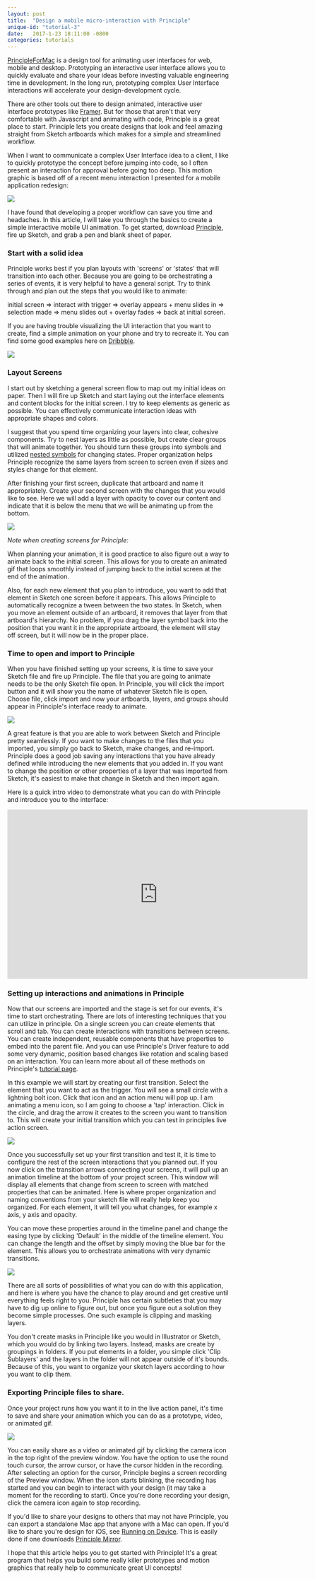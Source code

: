 ```yaml
---
layout: post
title:  "Design a mobile micro-interaction with Principle"
unique-id: "tutorial-3"
date:   2017-1-23 18:11:00 -0800
categories: tutorials
---
```


[PrincipleForMac](http://principleformac.com/) is a design tool for animating user interfaces for web, mobile and desktop. Prototyping an interactive user interface allows you to quickly evaluate and share your ideas before investing valuable engineering time in development. In the long run, prototyping complex User Interface interactions will accelerate your design-development cycle.

There are other tools out there to design animated, interactive user interface prototypes like [Framer](https://framer.com/). But for those that aren't that very comfortable with Javascript and animating with code, Principle is a great place to start. Principle lets you create designs that look and feel amazing straight from Sketch artboards which makes for a simple and streamlined workflow.

When I want to communicate a complex User Interface idea to a client, I like to quickly prototype the concept before jumping into code, so I often present an interaction for approval before going too deep. This motion graphic is based off of a recent menu interaction I presented for a mobile application redesign:

![](/assets/video/tutorials/principle-tutorial-interaction.gif)

I have found that developing a proper workflow can save you time and headaches. In this article, I will take you through the basics to create a simple interactive mobile UI animation. To get started, download [Principle](http://principleformac.com/), fire up Sketch, and grab a pen and blank sheet of paper.

### Start with a solid idea

Principle works best if you plan layouts with 'screens' or 'states' that will transition into each other. Because you are going to be orchestrating a series of events, it is very helpful to have a general script. Try to think through and plan out the steps that you would like to animate:

initial screen => interact with trigger => overlay appears + menu slides in => selection made => menu slides out + overlay fades => back at initial screen.

If you are having trouble visualizing the UI interaction that you want to create, find a simple animation on your phone and try to recreate it. You can find some good examples here on [Dribbble](https://dribbble.com/tags/principle).

![](/assets/video/tutorials/principle-example-1.gif)

### Layout Screens

I start out by sketching a general screen flow to map out my initial ideas on paper. Then I will fire up Sketch and start laying out the interface elements and content blocks for the initial screen. I try to keep elements as generic as possible. You can effectively communicate interaction ideas with appropriate shapes and colors.

I suggest that you spend time organizing your layers into clear, cohesive components. Try to nest layers as little as possible, but create clear groups that will animate together. You should turn these groups into symbols and utilized [nested symbols](https://www.sketchapp.com/learn/documentation/symbols/nested-symbols/) for changing states. Proper organization helps Principle recognize the same layers from screen to screen even if sizes and styles change for that element.

After finishing your first screen, duplicate that artboard and name it appropriately. Create your second screen with the changes that you would like to see. Here we will add a layer with opacity to cover our content and indicate that it is below the menu that we will be animating up from the bottom.

![](/assets/images/tutorials/sketch-layout.png)

*Note when creating screens for Principle:*

When planning your animation, it is good practice to also figure out a way to animate back to the initial screen. This allows for you to create an animated gif that loops smoothly instead of jumping back to the initial screen at the end of the animation.

Also, for each new element that you plan to introduce, you want to add that element in Sketch one screen before it appears. This allows Principle to automatically recognize a tween between the two states. In Sketch, when you move an element outside of an artboard, it removes that layer from that artboard's hierarchy. No problem, if you drag the layer symbol back into the position that you want it in the appropriate artboard, the element will stay off screen, but it will now be in the proper place.

### Time to open and import to Principle

When you have finished setting up your screens, it is time to save your Sketch file and fire up Principle. The file that you are going to animate needs to be the only Sketch file open. In Principle, you will click the import button and it will show you the name of whatever Sketch file is open. Choose file, click import and now your artboards, layers, and groups should appear in Principle's interface ready to animate.

![](/assets/images/tutorials/principle-layout.png)

A great feature is that you are able to work between Sketch and Principle pretty seamlessly. If you want to make changes to the files that you imported, you simply go back to Sketch, make changes, and re-import. Principle does a good job saving any interactions that you have already defined while introducing the new elements that you added in. If you want to change the position or other properties of a layer that was imported from Sketch, it's easiest to make that change in Sketch and then import again.

Here is a quick intro video to demonstrate what you can do with Principle and introduce you to the interface:

<iframe width="680" height="383" src="https://www.youtube.com/embed/vFrivX021-A" frameborder="0" allowfullscreen></iframe>



### Setting up interactions and animations in Principle

Now that our screens are imported and the stage is set for our events, it's time to start  orchestrating. There are lots of interesting techniques that you can utilize in principle. On a single screen you can create elements that scroll and tab. You can create interactions with transitions between screens. You can create independent, reusable components that have properties to embed into the parent file. And you can use Principle's Driver feature to add some very dynamic, position based changes like rotation and scaling based on an interaction. You can learn more about all of these methods on Principle's [tutorial page](http://principleformac.com/tutorial.html).

In this example we will start by creating our first transition. Select the element that you want to act as the trigger. You will see a small circle with a lightning bolt icon. Click that icon and an action menu will pop up. I am animating a menu icon, so I am going to choose a 'tap' interaction. Click in the circle, and drag the arrow it creates to the screen you want to transition to. This will create your initial transition which you can test in principles live action screen.

![](/assets/images/tutorials/principle-create-transition.png)

Once you successfully set up your first transition and test it, it is time to configure the rest of the screen interactions that you planned out. If you now click on the transition arrows connecting your screens, it will pull up an animation timeline at the bottom of your project screen. This window will display all elements that change from screen to screen with matched properties that can be animated. Here is where proper organization and naming conventions from your sketch file will really help keep you organized. For each element, it will tell you what changes, for example x axis, y axis and opacity.

You can move these properties around in the timeline panel and change the easing type by clicking 'Default' in the middle of the timeline element. You can change the length and the offset by simply moving the blue bar for the element. This allows you to orchestrate animations with very dynamic transitions.  

![](/assets/images/tutorials/principle-layout-states.png)

There are all sorts of possibilities of what you can do with this application, and here is where you have the chance to play around and get creative until everything feels right to you. Principle has certain subtleties that you may have to dig up online to figure out, but once you figure out a solution they become simple processes. One such example is clipping and masking layers.

You don't create masks in Principle like you would in Illustrator or Sketch, which you would do by linking two layers. Instead, masks are create by groupings in folders. If you put elements in a folder, you simple click 'Clip Sublayers' and the layers in the folder will not appear outside of it's bounds. Because of this, you want to organize your sketch layers according to how you want to clip them.

### Exporting Principle files to share.

Once your project runs how you want it to in the live action panel, it's time to save and share your animation which you can do as a prototype, video, or animated gif.

![](/assets/video/tutorials/principle-tutorial-interaction.gif)

You can easily share as a video or animated gif by clicking the camera icon in the top right of the preview window. You have the option to use the round touch cursor, the arrow cursor, or have the cursor hidden in the recording. After selecting an option for the cursor, Principle begins a screen recording of the Preview window. When the icon starts blinking, the recording has started and you can begin to interact with your design (it may take a moment for the recording to start). Once you're done recording your design, click the camera icon again to stop recording.

If you'd like to share your designs to others that may not have Principle, you can export a standalone Mac app that anyone with a Mac can open. If you'd like to share you're design for iOS, see [Running on Device](http://principleformac.com/docs.html#running-on-device). This is easily done if one downloads [Principle Mirror](https://itunes.apple.com/us/app/principle-mirror-ui-design/id991911319?ls=1&mt=8).

I hope that this article helps you to get started with Principle! It's a great program that helps you build some really killer prototypes and motion graphics that really help to communicate great UI concepts!
